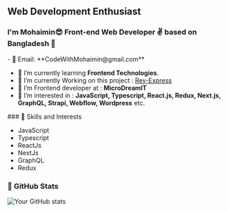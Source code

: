 ## Web Development Enthusiast

### I'm Mohaimin😎 Front-end Web Developer ✌ based on Bangladesh 🥳

<div>
- 📧 Email: **CodeWithMohaimin@gmail.com**

- 🌱 I’m currently learning **Frontend Technologies**.
- 🌱 I’m currently Working on this project : [Rey-Express](https://rey-xpress.com/)
- 🌱 I’m Frontend developer at : **MicroDreamIT**
- 👀 I’m interested in : **JavaScript, Typescript, React.js, Redux, Next.js, GraphQL, Strapi, Webflow, Wordpress** etc.

</div>
### 🔰 Skills and Interests

- JavaScript
- Typescript
- ReactJs
- NextJs
- GraphQL
- Redux

### 🔰 GitHub Stats

![Your GitHub stats](https://github-readme-stats.vercel.app/api?username=codewithmohaimin&show_icons=true)
